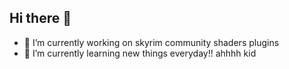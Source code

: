 ## Hi there 👋



- 🔭 I’m currently working on skyrim community shaders plugins
- 🌱 I’m currently learning new things everyday!! ahhhh kid
